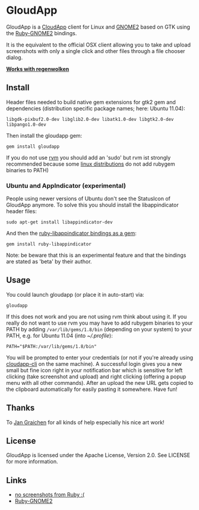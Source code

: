 GloudApp
========

GloudApp is a [CloudApp](http://getcloudapp.com/) client for Linux and
[GNOME2](http://www.gnome.org/) based on GTK using the
[Ruby-GNOME2](http://ruby-gnome2.sourceforge.jp/) bindings.

It is the equivalent to the official OSX client allowing you
to take and upload screenshots with only a single click and
other files through a file chooser dialog.

**[Works with regenwolken](https://github.com/posativ/regenwolken)**

Install
-------

Header files needed to build native gem extensions for gtk2 gem and dependencies
(distribution specific package names; here: Ubuntu 11.04):

	libgdk-pixbuf2.0-dev libglib2.0-dev libatk1.0-dev libgtk2.0-dev libpango1.0-dev

Then install the gloudapp gem:

	gem install gloudapp

If you do not use [rvm](http://beginrescueend.com/) you should add an 'sudo'
but rvm ist strongly recommended because some 
[linux distributions](https://bugs.launchpad.net/ubuntu/+source/gems/+bug/145267) 
do not add rubygem binaries to PATH)

### Ubuntu and AppIndicator (experimental)

People using newer versions of Ubuntu don't see the StatusIcon of GloudApp anymore.
To solve this you should install the libappindicator header files:

	sudo apt-get install libappindicator-dev

And then the [ruby-libappindicator bindings as a gem](https://github.com/leander256/ruby_libappindicator):

	gem install ruby-libappindicator

Note: be beware that this is an experimental feature and that the bindings are stated
as 'beta' by their author.

Usage
-----

You could launch gloudapp (or place it in auto-start) via:

	gloudapp
	
If this does not work and you are not using rvm think about using it. If you 
really do not want to use rvm you may have to add rubygem binaries to your 
PATH by adding `/var/lib/gems/1.8/bin` (depending on your system) to your PATH,
e.g. for Ubuntu 11.04 (into *~/.profile*):

	PATH="$PATH:/var/lib/gems/1.8/bin"

You will be prompted to enter your credentials (or not if you're already
using [cloudapp-cli](https://github.com/cmur2/cloudapp-cli) on the same machine).
A successful login gives you a new small but fine icon right in your notification bar
which is sensitive for left clicking (take screenshot and upload) and right clicking
(offering a popup menu with all other commands). After an upload the new URL
gets copied to the clipboard automatically for easily pasting it somewhere.
Have fun!

Thanks
------

To [Jan Graichen](https://github.com/jgraichen) for all kinds of help especially his nice art work!

License
-------

GloudApp is licensed under the Apache License, Version 2.0. See LICENSE for more information.

Links
-----

- [no screenshots from Ruby :(](http://tips.webdesign10.com/how-to-take-a-screenshot-on-ubuntu-linux)
- [Ruby-GNOME2](http://ruby-gnome2.sourceforge.jp/)
